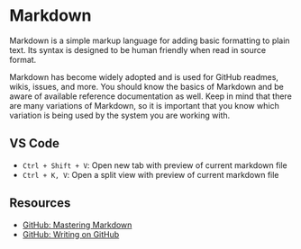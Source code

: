 # Markdown

Markdown is a simple markup language for adding basic formatting to plain text. Its syntax is designed to be human friendly when read in source format.

Markdown has become widely adopted and is used for GitHub readmes, wikis, issues, and more. You should know the basics of Markdown and be aware of available reference documentation as well. Keep in mind that there are many variations of Markdown, so it is important that you know which variation is being used by the system you are working with.

## VS Code

* `Ctrl + Shift + V`: Open new tab with preview of current markdown file
* `Ctrl + K, V`: Open a split view with preview of current markdown file

## Resources

* [GitHub: Mastering Markdown](https://guides.github.com/features/mastering-markdown/)
* [GitHub: Writing on GitHub](https://help.github.com/categories/writing-on-github/)
